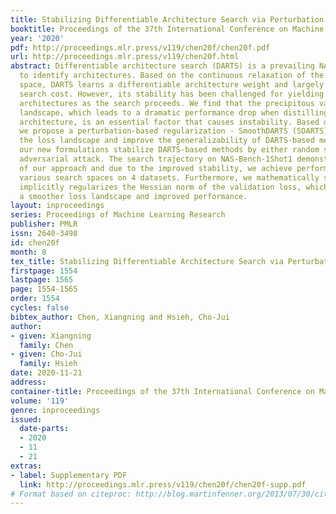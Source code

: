 ```yaml
---
title: Stabilizing Differentiable Architecture Search via Perturbation-based Regularization
booktitle: Proceedings of the 37th International Conference on Machine Learning
year: '2020'
pdf: http://proceedings.mlr.press/v119/chen20f/chen20f.pdf
url: http://proceedings.mlr.press/v119/chen20f.html
abstract: Differentiable architecture search (DARTS) is a prevailing NAS solution
  to identify architectures. Based on the continuous relaxation of the architecture
  space, DARTS learns a differentiable architecture weight and largely reduces the
  search cost. However, its stability has been challenged for yielding deteriorating
  architectures as the search proceeds. We find that the precipitous validation loss
  landscape, which leads to a dramatic performance drop when distilling the final
  architecture, is an essential factor that causes instability. Based on this observation,
  we propose a perturbation-based regularization - SmoothDARTS (SDARTS), to smooth
  the loss landscape and improve the generalizability of DARTS-based methods. In particular,
  our new formulations stabilize DARTS-based methods by either random smoothing or
  adversarial attack. The search trajectory on NAS-Bench-1Shot1 demonstrates the effectiveness
  of our approach and due to the improved stability, we achieve performance gain across
  various search spaces on 4 datasets. Furthermore, we mathematically show that SDARTS
  implicitly regularizes the Hessian norm of the validation loss, which accounts for
  a smoother loss landscape and improved performance.
layout: inproceedings
series: Proceedings of Machine Learning Research
publisher: PMLR
issn: 2640-3498
id: chen20f
month: 0
tex_title: Stabilizing Differentiable Architecture Search via Perturbation-based Regularization
firstpage: 1554
lastpage: 1565
page: 1554-1565
order: 1554
cycles: false
bibtex_author: Chen, Xiangning and Hsieh, Cho-Jui
author:
- given: Xiangning
  family: Chen
- given: Cho-Jui
  family: Hsieh
date: 2020-11-21
address: 
container-title: Proceedings of the 37th International Conference on Machine Learning
volume: '119'
genre: inproceedings
issued:
  date-parts:
  - 2020
  - 11
  - 21
extras:
- label: Supplementary PDF
  link: http://proceedings.mlr.press/v119/chen20f/chen20f-supp.pdf
# Format based on citeproc: http://blog.martinfenner.org/2013/07/30/citeproc-yaml-for-bibliographies/
---
```

